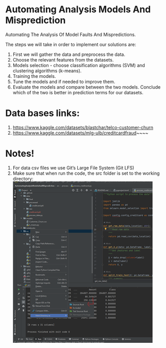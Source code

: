 # Automating Analysis Models And Misprediction

Automating The Analysis Of Model Faults And Mispredictions.

The steps we will take in order to implement our solutions are:
1. First we will gather the data and preprocess the data.
2. Choose the relevant features from the datasets.
3. Models selection - choose classification algorithms (SVM) and clustering algorithms (k-means).
4. Training the models.
5. Tune the models and if needed to improve them.
6. Evaluate the models and compare between the two models. Conclude which of the two is better in prediction terms for our datasets.

# Data bases links:
1. https://www.kaggle.com/datasets/blastchar/telco-customer-churn
2. https://www.kaggle.com/datasets/mlg-ulb/creditcardfraud~~~~

# Notes!
1. For data csv files we use Git’s Large File System (Git LFS)
2. Make sure that when run the code, the src folder is set to the working directory:
![img.png](images/img.png)

